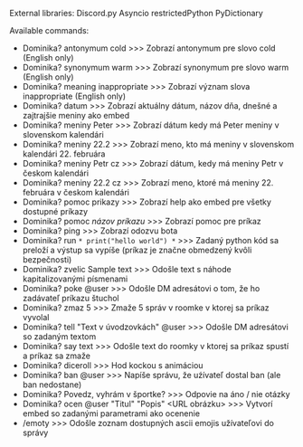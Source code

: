 External libraries: 
Discord.py
Asyncio
restrictedPython
PyDictionary


Available commands:
- Dominika? antonymum cold >>> Zobrazí antonymum pre slovo cold (English only)
- Dominika? synonymum warm >>> Zobrazí synonymum pre slovo warm (English only)
- Dominika? meaning inappropriate >>> Zobrazí význam slova inappropriate (English only)
- Dominika? datum >>> Zobrazí aktuálny dátum, názov dňa, dnešné a zajtrajšie meniny ako embed
- Dominika? meniny Peter >>> Zobrazí dátum kedy má Peter meniny v slovenskom kalendári
- Dominika? meniny 22.2 >>> Zobrazí meno, kto má meniny v slovenskom kalendári 22. februára
- Dominika? meniny Petr cz >>> Zobrazí dátum, kedy má meniny Petr v českom kalendári
- Dominika? meniny 22.2 cz >>> Zobrazí meno, ktoré má meniny 22. februára v českom kalendári
- Dominika? pomoc prikazy >>> Zobrazí help ako embed pre všetky dostupné príkazy
- Dominika? pomoc *názov príkazu* >>> Zobrazí pomoc pre príkaz
- Dominika? ping >>> Zobrazí odozvu bota
- Dominika? run ```*
print("hello world")
*``` >>> Zadaný python kód sa preloží a výstup sa vypíše (príkaz je značne obmedzený kvôli bezpečnosti)
- Dominika? zvelic Sample text >>> Odošle text s náhode kapitalizovanými písmenami
- Dominika? poke @user >>> Odošle DM adresátovi o tom, že ho zadávateľ príkazu štuchol
- Dominika? zmaz 5 >>> Zmaže 5 správ v roomke v ktorej sa príkaz vyvolal
- Dominika? tell "Text v úvodzovkách" @user >>> Odošle DM adresátovi so zadaným textom
- Dominika? say text >>> Odošle text do roomky v ktorej sa príkaz spustí a príkaz sa zmaže
- Dominika? diceroll >>> Hod kockou s animáciou
- Dominika? ban @user >>> Napíše správu, že uźívateľ dostal ban (ale ban nedostane)
- Dominika? Povedz, vyhrám v športke? >>> Odpovie na áno / nie otázky
- Dominika? ocen @user "Titul" "Popis" <URL obrázku> >>> Vytvorí embed so zadanými parametrami ako ocenenie
- /emoty >>> Odošle zoznam dostupných ascii emojis užívateľovi do správy
    



